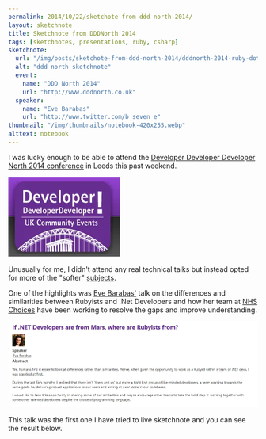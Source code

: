 ```yaml
---
permalink: 2014/10/22/sketchote-from-ddd-north-2014/
layout: sketchnote
title: Sketchnote from DDDNorth 2014
tags: [sketchnotes, presentations, ruby, csharp]
sketchnote:
  url: "/img/posts/sketchote-from-ddd-north-2014/dddnorth-2014-ruby-dotnet-talk-lofi.webp"
  alt: "ddd north sketchnote"
  event:
    name: "DDD North 2014"
    url: "http://www.dddnorth.co.uk"
  speaker:
    name: "Eve Barabas"
    url: "http://www.twitter.com/b_seven_e"
thumbnail: "/img/thumbnails/notebook-420x255.webp"
alttext: notebook
---
```


I was lucky enough to be able to attend the <a href="http://www.dddnorth.co.uk/">Developer Developer Developer North
2014 conference</a> in Leeds this past weekend.

![ddd north](/img/posts/sketchote-from-ddd-north-2014/dddnorth-logo.webp)

Unusually for me, I didn't attend any real technical talks but instead opted for
more of the "softer" [subjects](http://www.dddnorth.co.uk/Schedule).

One of the highlights was [Eve Barabas'](http://www.twitter.com/b_seven_e) talk on
the differences and similarities between Rubyists and .Net Developers and how her team
at [NHS Choices](http://www.nhs.uk/Pages/HomePage.aspx) have been working to
resolve the gaps and improve understanding.

<img src="/img/posts/sketchote-from-ddd-north-2014/session-summary.webp" class="u-max-full-width" alt="ddd north" />

This talk was the first one I have tried to live sketchnote and you can see the result below.
